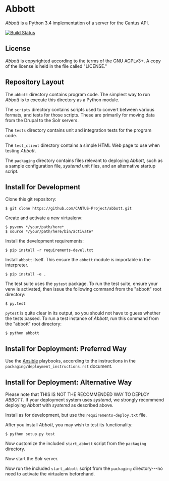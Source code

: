 Abbott
======

*Abbott* is a Python 3.4 implementation of a server for the Cantus API.

[![Build Status](https://api.travis-ci.org/CANTUS-Project/abbott.svg?branch=master)](https://travis-ci.org/CANTUS-Project/abbott)

License
-------

*Abbott* is copyrighted according to the terms of the GNU AGPLv3+. A copy of the license is held in
the file called "LICENSE."

Repository Layout
-----------------

The ``abbott`` directory contains program code. The simplest way to run *Abbott* is to execute this
directory as a Python module.

The ``scripts`` directory contains scripts used to convert between various formats, and tests for
those scripts. These are primarily for moving data from the Drupal to the Solr servers.

The ``tests`` directory contains unit and integration tests for the program code.

The ``test_client`` directory contains a simple HTML Web page to use when testing *Abbott*.

The ``packaging`` directory contains files relevant to deploying *Abbott*, such as a sample
configuration file, *systemd* unit files, and an alternative startup script.

Install for Development
-----------------------

Clone this git repository:

    $ git clone https://github.com/CANTUS-Project/abbott.git

Create and activate a new virtualenv:

    $ pyvenv */your/path/here*
    $ source */your/path/here/bin/activate*

Install the development requirements:

    $ pip install -r requirements-devel.txt

Install ``abbott`` itself. This ensure the ``abbott`` module is importable in the interpreter.

    $ pip install -e .

The test suite uses the ``pytest`` package. To run the test suite, ensure your venv is activated,
then issue the following command from the "abbott" root directory:

    $ py.test

``pytest`` is quite clear in its output, so you should not have to guess whether the tests passed.
To run a test instance of *Abbott*, run this command from the "abbott" root directory:

    $ python abbott

Install for Deployment: Preferred Way
-------------------------------------

Use the [Ansible](http://www.ansible.com/) playbooks, according to the instructions in the
``packaging/deployment_instructions.rst`` document.

Install for Deployment: Alternative Way
---------------------------------------

Please note that THIS IS NOT THE RECOMMENDED WAY TO DEPLOY *ABBOTT*. If your deployment system uses
*systemd*, we strongly recommend deploying *Abbott* with *systemd* as described above.

Install as for development, but use the ``requirements-deploy.txt`` file.

After you install *Abbott*, you may wish to test its functionality:

    $ python setup.py test

Now customize the included ``start_abbott`` script from the ``packaging`` directory.

Now start the Solr server.

Now run the included ``start_abbott`` script from the ``packaging`` directory---no need to activate
the virtualenv beforehand.

